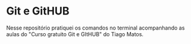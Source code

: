 # Git e GitHUB

Nesse repositório pratiquei os comandos no terminal acompanhando as aulas do "Curso gratuito Git e GItHUB" do Tiago Matos.

